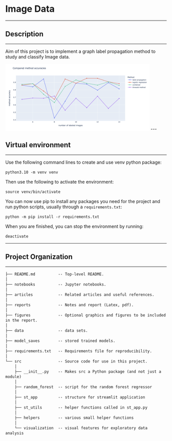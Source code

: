 # Image Data

---

## Description

---

Aim of this project is to implement a graph label propagation method to study and classify Image data.

<img width="450" alt="figure" src="https://github.com/shrey0303/ImageData/blob/master/figures/accuracies1.png">
---

## Virtual environment

---

Use the following command lines to create and use venv python package:

```
python3.10 -m venv venv
```

Then use the following to activate the environment:

```
source venv/bin/activate
```

You can now use pip to install any packages you need for the project and run python scripts, usually through a `requirements.txt`:

```
python -m pip install -r requirements.txt
```

When you are finished, you can stop the environment by running:

```
deactivate
```

---

## Project Organization

---

    ├── README.md          -- Top-level README.
    │
    ├── notebooks          -- Jupyter notebooks.
    │
    ├── articles           -- Related articles and useful references.
    │
    ├── reports            -- Notes and report (Latex, pdf).
    │ 
    ├── figures            -- Optional graphics and figures to be included in the report.
    │
    ├── data               -- data sets.
    │
    ├── model_saves        -- stored trained models.
    │
    ├── requirements.txt   -- Requirements file for reproducibility.
    │
    └── src                -- Source code for use in this project.
        │
        ├── __init__.py    -- Makes src a Python package (and not just a module)
        │
        ├── random_forest  -- script for the random forest regressor
        │
        ├── st_app         -- structure for streamlit application
        │
        ├── st_utils       -- helper functions called in st_app.py
        │
        ├── helpers        -- various small helper functions
        │
        └── visualization  -- visual features for exploratory data analysis
